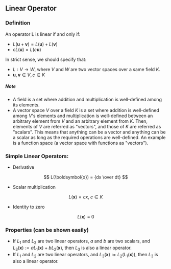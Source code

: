 ## Linear Operator

### Definition

An operator L is linear if and only if:

* $L(\boldsymbol{u}+\boldsymbol{v}) = L(\boldsymbol{u}) + L(\boldsymbol{v})$
* $cL(\boldsymbol{u}) = L(c\boldsymbol{u})$

In strict sense, we should specify that:

* $L: V \rightarrow W$, where $V$ and $W$ are two vector spaces over a same field $K$.
* $\boldsymbol{u}, \boldsymbol{v} \in  V, c \in K$

##### Note

* A field is a set where addition and multiplication is well-defined among its elements.
* A vector space $V$ over a field $K$ is a set where addition is well-defined among $V$'s elements and multiplication is well-defined between an arbitrary element from $V$ and an arbitrary element from $K$. Then, elements of $V$ are referred as "vectors", and those of $K$ are referred as "scalars". This means that anything can be a vector and anything can be a scalar as long as the required operations are well-defined. An example is a function space (a vector space with functions as "vectors").

### Simple Linear Operators:

* Derivative

$$
L(\boldsymbol{x}) = {dx \over dt}
$$

* Scalar multiplication

$$
L(\boldsymbol{x}) = cx,\;c\in K
$$

* Identity to zero

$$
L(\boldsymbol{x}) \equiv 0
$$

### Properties (can be shown easily)

* If $L_{1}$ and $L_{2}$ are two linear operators, $a$ and $b$ are two scalars, and $L_{3}(\boldsymbol{x}) := aL_{1}(\boldsymbol{x}) + bL_{2}(\boldsymbol{x})$, then $L_{3}$ is also a linear operator.
* If $L_{1}$ and $L_{2}$ are two linear operators, and $L_{3}(\boldsymbol{x}) := L_{2}(L_{1}(\boldsymbol{x}))$, then $L_{3}$ is also a linear operator.

